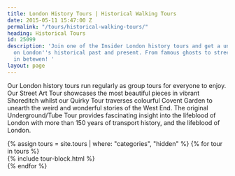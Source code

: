 ```yaml
---
title: London History Tours | Historical Walking Tours
date: 2015-05-11 15:47:00 Z
permalink: "/tours/historical-walking-tours/"
heading: Historical Tours
id: 25099
description: 'Join one of the Insider London history tours and get a unique perspective
  on London''s historical past and present. From famous ghosts to street art and everything
  in betewen! '
layout: page
---
```


  <p>Our London history tours run regularly as group tours for everyone to enjoy. Our Street Art Tour showcases the most beautiful pieces in vibrant Shoreditch whilst our Quirky Tour traverses colourful Covent Garden to unearth the weird and wonderful stories of the West End. The original Underground/Tube Tour provides fascinating insight into the lifeblood of London with more than 150 years of transport history, and the lifeblood of London.</p>

<div class="layout">
  {% assign tours = site.tours | where: "categories", "hidden" %}
  {% for tour in tours %}
    <div class="layout__item u-1/4 u-1/3-lap u-1/2-palm">
      {% include tour-block.html %}
    </div>
  {% endfor %}  
</div>
